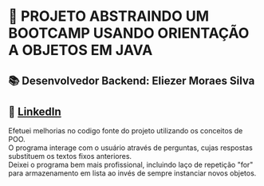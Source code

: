 # 🚀 PROJETO ABSTRAINDO UM BOOTCAMP USANDO ORIENTAÇÃO A OBJETOS EM JAVA
## 📚 Desenvolvedor Backend: Eliezer Moraes Silva <br>
## 👔 [LinkedIn](https://www.linkedin.com/in/eliezer-moraes-silva-80b68010b/)

Efetuei melhorias no codigo fonte do projeto utilizando os conceitos de POO. <br>
O programa interage com o usuário através de perguntas, cujas respostas substituem os textos fixos anteriores. <br>
Deixei o programa bem mais profissional, incluindo laço de repetição "for" para armazenamento em lista ao invés de sempre instanciar novos objetos.
